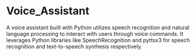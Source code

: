 # Voice_Assistant
 A voice assistant built with Python utilizes speech recognition and natural language processing to interact with users through voice commands. It leverages Python libraries like SpeechRecognition and pyttsx3 for speech recognition and text-to-speech synthesis respectively.
